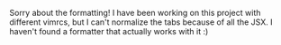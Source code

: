 Sorry about the formatting! I have been working on this project with different vimrcs, but I can't normalize the tabs because of all the JSX. I haven't found a formatter that actually works with it :)